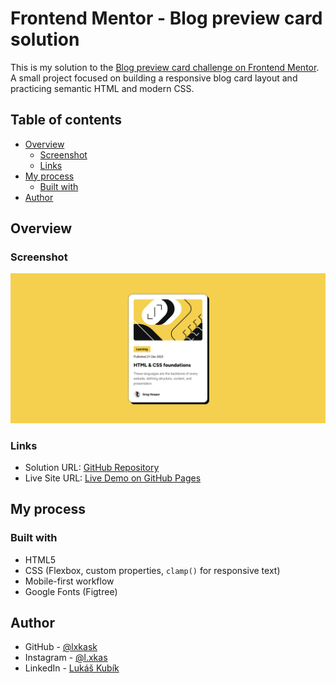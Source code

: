 # Frontend Mentor - Blog preview card solution

This is my solution to the [Blog preview card challenge on Frontend Mentor](https://www.frontendmentor.io/challenges/blog-preview-card-ckPaj01IcS).  
A small project focused on building a responsive blog card layout and practicing semantic HTML and modern CSS.

## Table of contents

- [Overview](#overview)
  - [Screenshot](#screenshot)
  - [Links](#links)
- [My process](#my-process)
  - [Built with](#built-with)
- [Author](#author)

## Overview

### Screenshot

![Screenshot of the Blog Preview Card](./assets/images/screenshot.png)

### Links

- Solution URL: [GitHub Repository](https://github.com/lxkask/blog-preview-card)
- Live Site URL: [Live Demo on GitHub Pages](https://lxkask.github.io/blog-preview-card/)

## My process

### Built with

- HTML5
- CSS (Flexbox, custom properties, `clamp()` for responsive text)
- Mobile-first workflow
- Google Fonts (Figtree)

## Author

- GitHub - [@lxkask](https://github.com/lxkask)
- Instagram - [@l.xkas](https://www.instagram.com/l.xkas/)
- LinkedIn - [Lukáš Kubík](https://www.linkedin.com/in/luk%C3%A1%C5%A1-kub%C3%ADk-251605245/)
